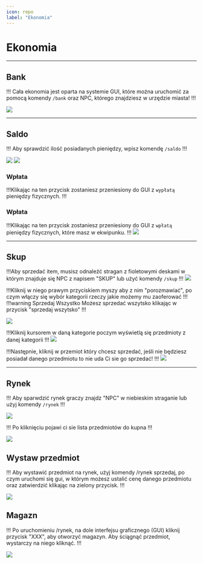 ```yaml
---
icon: repo
label: "Ekonomia"
---
```


# Ekonomia

---
## Bank
!!! Cała ekonomia jest oparta na systemie GUI, które można uruchomić za 
pomocą komendy `/bank` oraz NPC, którego znajdziesz w urzędzie miasta!
!!!

![](https://i.imgur.com/TM7Y2Vj.png)

---
## Saldo
!!! Aby sprawdzić ilość posiadanych pieniędzy, wpisz komendę `/saldo` 
!!!

![](https://i.imgur.com/JycGCBa.png)
![](https://i.imgur.com/ALxo2Hl.png)

### Wpłata
!!!Klikając na ten przycisk zostaniesz przeniesiony do GUI z `wypłatą` pieniędzy fizycznych.
!!!
### Wpłata
!!!Klikając na ten przycisk zostaniesz przeniesiony do GUI z `wpłatą` pieniędzy fizycznych, które masz w ekwipunku.
!!!
![](https://i.imgur.com/3LqAJoz.png)

---

## Skup
!!!Aby sprzedać item, musisz odnaleźć stragan z fioletowymi deskami w którym znajduje się NPC z napisem "SKUP" lub użyć komendy `/skup`
!!!
![](https://i.imgur.com/6nUVCOT.png)

!!!Kliknij w niego prawym przyciskiem myszy aby z nim "porozmawiać", po czym włączy się wybór kategorii rzeczy jakie możemy mu zaoferować
!!!
!!!warning Sprzedaj Wszystko
Możesz sprzedać wszytsko klikając w przycisk "sprzedaj wszytsko"
!!!

![](https://i.imgur.com/6qGHFPn.png)

!!!Kliknij kursorem w daną kategorie poczym wyświetlą się przedmioty z danej kategorii
!!!
![](https://i.imgur.com/vEU6rOz.png)

!!!Następnie, kliknij w przemiot który chcesz sprzedać, jeśli nie będziesz posiadał danego przedmiotu to nie uda Ci sie go sprzedać!
!!!
![](https://i.imgur.com/fxbHstg.png)

---

## Rynek

!!! 
Aby sparwdzić rynek graczy znajdz "NPC" w niebieskim straganie lub użyj komendy `/rynek`
!!!

![](https://i.imgur.com/yoKkEpw.png)

!!!
Po kliknięciu pojawi ci sie lista przedmiotów do kupna
!!!

![](https://i.imgur.com/png.png)

## Wystaw przedmiot

!!!
Aby wystawić przedmiot na rynek, użyj komendy /rynek sprzedaj, po czym uruchomi 
się gui, w którym możesz ustalić cenę danego przedmiotu oraz zatwierdzić klikając 
na zielony przycisk.
!!!

![](https://i.imgur.com/png.png)

## Magazn

!!!
Po uruchomieniu /rynek, na dole interfejsu graficznego (GUI) kliknij przycisk "XXX", 
aby otworzyć magazyn. Aby ściągnąć przedmiot, wystarczy na niego kliknąć.
!!!

![](https://i.imgur.com/png.png)